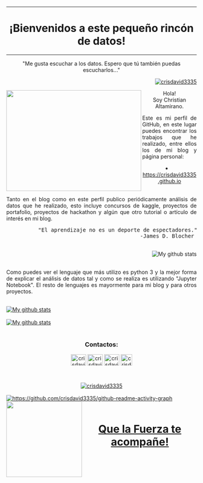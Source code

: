 <!DOCTYPE html>
<body>
<!--Titulos-->
<div>
 <hr>
  <h1 align="center">¡Bienvenidos a este pequeño rincón de datos!</h1>
 <hr>
  <p align="center">"Me gusta escuchar a los datos. Espero que tú también puedas escucharlos..."</p>
</div>
<!---->

<!--Visitantes-->
<a href="https://crisdavid3335.github.io" target="_blank" rel="noreferrer">
<p align="right"> <img
    src="https://komarev.com/ghpvc/?username=crisdavid3335&label=Profile%20views&color=0e75b6&style=plastic"
    alt="crisdavid3335" /> </p>
 </a>
<!---->


<!--Intro-->
<div>
  <a href="https://crisdavid3335.github.io" target="_blank" rel="noreferrer">
    <img align='left'
      src="https://cdn.dribbble.com/users/1292677/screenshots/6139167/media/5387dc7e035b3efe9d94516044de66a4.gif"
      width="357" height="267" />
  </a>
  <p align='center'>
    Hola!
    <br>
    Soy Christian Altamirano.
    <br>
  </p>
  <p align='justify'>
    Este es mi perfil de GitHub, en este lugar puedes encontrar los trabajos que he realizado, entre ellos los de mi blog y página personal:
  </p>
  <a href="https://crisdavid3335.github.io" target="_blank" rel="noreferrer">
  <li align='center'>
    https://crisdavid3335.github.io 
  </li>
  </a>
  <br>
  <p align='justify'>
    Tanto en el blog como en este perfil publico periódicamente análisis de datos que he realizado, esto incluye concursos de kaggle, proyectos de portafolio, proyectos de hackathon y algún que otro tutorial o artículo de interés en mi blog.
  </p>
<pre>
          "El aprendizaje no es un deporte de espectadores."
                                          -James D. Blocher
</pre>
</div>
<!---->
  <br>
<!--Top Lenguajes-->
<div>
 <a href="https://crisdavid3335.github.io" target="_blank" rel="noreferrer">
  <img align="right"
    src="https://github-readme-stats.vercel.app/api/top-langs/?username=crisdavid3335&layout=default&theme=vue-dark&hide=html&hide_border=true&card_width=330"
    alt="My github stats" />  
 </a>
  <br>
  <br>
  <p align="justify">
    Como puedes ver el lenguaje que más utilizo es python 3 y la mejor forma de explicar el análisis de datos tal y como se realiza es utilizando "Jupyter Notebook". El resto de lenguajes es mayormente para mi blog y para otros proyectos.
  </p>
</div>
<!---->
  <br>
 <!--Calificaciones-->
<div>
 <a href="https://crisdavid3335.github.io" target="_blank" rel="noreferrer">
<img align="center"
  src="https://github-readme-stats.vercel.app/api?username=crisdavid3335&show_icons=true&include_all_commits=true&theme=cobalt&hide_border=true"
  alt="My github stats" />
  </a>
</div>
<!---->
  <br>
<!--Días continuos-->
<div>
 <a href="https://crisdavid3335.github.io" target="_blank" rel="noreferrer">
<img align="center"
  src="https://github-readme-streak-stats.herokuapp.com?user=crisdavid3335&theme=vue-dark&hide_border=true&date_format=M%20j%5B%2C%20Y%5D"
  alt="My github stats" />
 </a>
</div>
  <br>
<!---->
<!--Contactos (con link)-->
<div>
<h3 align="center">Contactos:</h3>
<p align="center">
  <a href="https://twitter.com/crisdavid3335" target="_blank" rel="noreferrer"><img align="center"
      src="https://raw.githubusercontent.com/rahuldkjain/github-profile-readme-generator/master/src/images/icons/Social/twitter.svg"
      alt="crisdavid3335" height="30" width="40" /></a>
  <a href="https://linkedin.com/in/crisdavid3335" target="_blank" rel="noreferrer"><img align="center"
      src="https://raw.githubusercontent.com/rahuldkjain/github-profile-readme-generator/master/src/images/icons/Social/linked-in-alt.svg"
      alt="crisdavid3335" height="30" width="40" /></a>
  <a href="https://www.hackerrank.com/crisdavid3335" target="_blank" rel="noreferrer"><img align="center"
      src="https://raw.githubusercontent.com/rahuldkjain/github-profile-readme-generator/master/src/images/icons/Social/hackerrank.svg"
      alt="crisdavid3335" height="30" width="40" /></a>
   <a href="https://wa.me/59897234803?text=Hola, Christian, me interesa tu trabajo " target="_blank" rel="noreferrer"><img align="center"
      src="https://www.pngplay.com/wp-content/uploads/8/Whatsapp-Logo-PNG-HD-Quality.png"
      alt="crisdavid3335" height="30" width="30" /></a>
</p>
</div>
<!---->
<br>
<!--Trofeo de github-->
<a href="https://crisdavid3335.github.io" target="_blank" rel="noreferrer">
<p align="center"><img
      src="https://github-profile-trophy.vercel.app/?username=crisdavid3335&theme=radical" alt="crisdavid3335" />
</p>
</a>
<!---->
</p>
<!--Gráfico de contribuciones-->
<a href="https://crisdavid3335.github.io" target="_blank" rel="noreferrer">
<img align="center"
    src="https://activity-graph.herokuapp.com/graph?username=crisdavid3335&theme=react-dark&line=0a60ff&point=20e2f7"
    alt="https://github.com/crisdavid3335/github-readme-activity-graph" />
</a>
<!---->
<a href="https://crisdavid3335.github.io" target="_blank" rel="noreferrer">
 <img align='left'
      src="https://img.icons8.com/nolan/344/darth-vader.png" 
      width = "200px"/>
      <br>
      <br>
      <h1 align="center">Que la Fuerza te acompañe!</h1>
</a>
</body>
<!-------------------------------------------------------------------------------------------------------------------------------------------------------------------->
<!-----------------------------------------------------------------------------Eliminados----------------------------------------------------------------------------->
<!-------------------------------------------------------------------------------------------------------------------------------------------------------------------->
<!--Logo de twitter-->
<!--<p align="left"> <a href="https://twitter.com/crisdavid3335" target="blank"><img src="https://img.shields.io/twitter/follow/crisdavid3335?logo=twitter&style=flat-square" alt="crisdavid3335" /></a> </p>-->
<!---->
</html>


